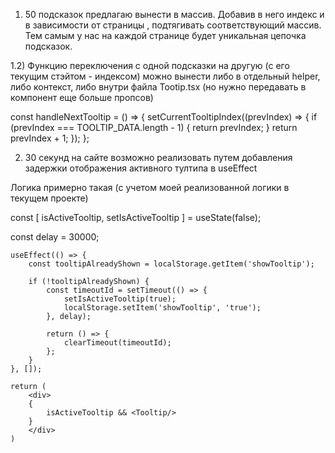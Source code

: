1) 50 подсказок предлагаю вынести в массив. Добавив в него индекс и в зависимости от страницы , подтягивать соответствующий массив.
Тем самым у нас на каждой странице будет уникальная цепочка подсказок.

1.2)
Функцию переключения с одной подсказки на другую (с его текущим стэйтом - индексом) можно вынести либо в отдельный helper, либо контекст, либо внутри файла Tootip.tsx (но нужно передавать в компонент еще больше пропсов)

const handleNextTooltip = () => {
        setCurrentTooltipIndex((prevIndex) => {
            if (prevIndex === TOOLTIP_DATA.length - 1) {
                return prevIndex;
            }
            return prevIndex + 1;
        });
    };




2) 30 секунд на сайте возможно реализовать путем добавления задержки отображения активного тултипа в useEffect

Логика примерно такая (с учетом моей реализованной логики в текущем проекте)

 const [ isActiveTooltip, setIsActiveTooltip ] = useState(false); 

 const delay = 30000;

    useEffect(() => {
        const tooltipAlreadyShown = localStorage.getItem('showTooltip');

        if (!tooltipAlreadyShown) {
            const timeoutId = setTimeout(() => {
                setIsActiveTooltip(true);
                localStorage.setItem('showTooltip', 'true');
            }, delay);

            return () => {
                clearTimeout(timeoutId);
            };
        }
    }, []);

    return (
        <div>
        {
            isActiveTooltip && <Tooltip/>
        }
        </div>
    )
